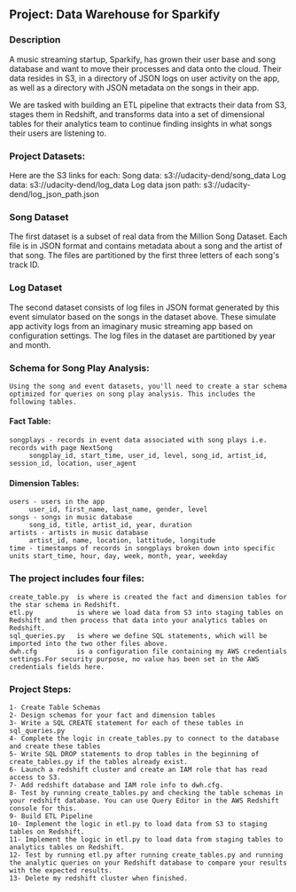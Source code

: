 ## Project: Data Warehouse for Sparkify
### Description

  A music streaming startup, Sparkify, has grown their user base and song database and want to move their processes and data onto the cloud. Their data resides in S3, in a directory     of JSON logs on user activity on the app, as well as a directory with JSON metadata on the songs in their app.

  We are tasked with building an ETL pipeline that extracts their data from S3, stages them in Redshift, and transforms data into a set of dimensional tables for their analytics team   to continue finding insights in what songs their users are listening to.

### Project Datasets:

  Here are the S3 links for each:
   Song data: s3://udacity-dend/song_data
   Log data: s3://udacity-dend/log_data
   Log data json path: s3://udacity-dend/log_json_path.json

### Song Dataset
   The first dataset is a subset of real data from the Million Song Dataset. Each file is in JSON format and contains metadata about a song and the artist of that song. The files are    partitioned by the first three letters of each song's track ID. 

### Log Dataset
   The second dataset consists of log files in JSON format generated by this event simulator based on the songs in the dataset above. These simulate app activity logs from an            imaginary music streaming app based on configuration settings.
   The log files in the dataset are partitioned by year and month. 

### Schema for Song Play Analysis:

    Using the song and event datasets, you'll need to create a star schema optimized for queries on song play analysis. This includes the following tables.

#### Fact Table:
    songplays - records in event data associated with song plays i.e. records with page NextSong
         songplay_id, start_time, user_id, level, song_id, artist_id, session_id, location, user_agent

#### Dimension Tables:
    users - users in the app
         user_id, first_name, last_name, gender, level
    songs - songs in music database
         song_id, title, artist_id, year, duration
    artists - artists in music database
         artist_id, name, location, lattitude, longitude
    time - timestamps of records in songplays broken down into specific units start_time, hour, day, week, month, year, weekday


### The project includes four files:

    create_table.py  is where is created the fact and dimension tables for the star schema in Redshift.
    etl.py           is where we load data from S3 into staging tables on Redshift and then process that data into your analytics tables on Redshift.
    sql_queries.py   is where we define SQL statements, which will be imported into the two other files above.
    dwh.cfg          is a configuration file containing my AWS credentials settings.For security purpose, no value has been set in the AWS credentials fields here. 

### Project Steps:

    1- Create Table Schemas
    2- Design schemas for your fact and dimension tables
    3- Write a SQL CREATE statement for each of these tables in sql_queries.py
    4- Complete the logic in create_tables.py to connect to the database and create these tables
    5- Write SQL DROP statements to drop tables in the beginning of create_tables.py if the tables already exist. 
    6- Launch a redshift cluster and create an IAM role that has read access to S3.
    7- Add redshift database and IAM role info to dwh.cfg.
    8- Test by running create_tables.py and checking the table schemas in your redshift database. You can use Query Editor in the AWS Redshift console for this.
    9- Build ETL Pipeline
    10- Implement the logic in etl.py to load data from S3 to staging tables on Redshift.
    11- Implement the logic in etl.py to load data from staging tables to analytics tables on Redshift.
    12- Test by running etl.py after running create_tables.py and running the analytic queries on your Redshift database to compare your results with the expected results.
    13- Delete my redshift cluster when finished.

